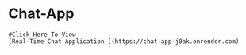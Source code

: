 # Chat-App

````Link
#Click Here To View 
[Real-Time Chat Application ](https://chat-app-j0ak.onrender.com)
```
